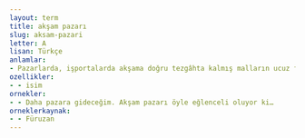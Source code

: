 ```yaml
---
layout: term
title: akşam pazarı
slug: aksam-pazari
letter: A
lisan: Türkçe
anlamlar:
- Pazarlarda, işportalarda akşama doğru tezgâhta kalmış malların ucuz fiyatla satılışı
ozellikler:
- - isim
ornekler:
- - Daha pazara gideceğim. Akşam pazarı öyle eğlenceli oluyor ki…
orneklerkaynak:
- - Füruzan
---
```

